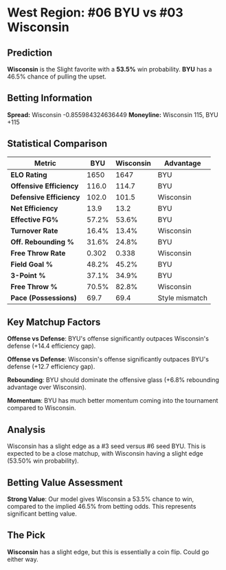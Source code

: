 # West Region: #06 BYU vs #03 Wisconsin

## Prediction
**Wisconsin** is the Slight favorite with a **53.5%** win probability.
**BYU** has a 46.5% chance of pulling the upset.

## Betting Information
**Spread:** Wisconsin -0.855984324636449
**Moneyline:** Wisconsin 115, BYU +115

## Statistical Comparison

| Metric | BYU | Wisconsin | Advantage |
|--------|-----------------|-----------------|----------|
| **ELO Rating** | 1650 | 1647 | BYU |
| **Offensive Efficiency** | 116.0 | 114.7 | BYU |
| **Defensive Efficiency** | 102.0 | 101.5 | Wisconsin |
| **Net Efficiency** | 13.9 | 13.2 | BYU |
| **Effective FG%** | 57.2% | 53.6% | BYU |
| **Turnover Rate** | 16.4% | 13.4% | Wisconsin |
| **Off. Rebounding %** | 31.6% | 24.8% | BYU |
| **Free Throw Rate** | 0.302 | 0.338 | Wisconsin |
| **Field Goal %** | 48.2% | 45.2% | BYU |
| **3-Point %** | 37.1% | 34.9% | BYU |
| **Free Throw %** | 70.5% | 82.8% | Wisconsin |
| **Pace (Possessions)** | 69.7 | 69.4 | Style mismatch |

## Key Matchup Factors

**Offense vs Defense**: BYU's offense significantly outpaces Wisconsin's defense (+14.4 efficiency gap).

**Offense vs Defense**: Wisconsin's offense significantly outpaces BYU's defense (+12.7 efficiency gap).

**Rebounding**: BYU should dominate the offensive glass (+6.8% rebounding advantage over Wisconsin).

**Momentum**: BYU has much better momentum coming into the tournament compared to Wisconsin.

## Analysis

Wisconsin has a slight edge as a #3 seed versus #6 seed BYU. This is expected to be a close matchup, with Wisconsin having a slight edge (53.50% win probability).

## Betting Value Assessment

**Strong Value**: Our model gives Wisconsin a 53.5% chance to win, compared to the implied 46.5% from betting odds. This represents significant betting value.

## The Pick

**Wisconsin** has a slight edge, but this is essentially a coin flip. Could go either way.

